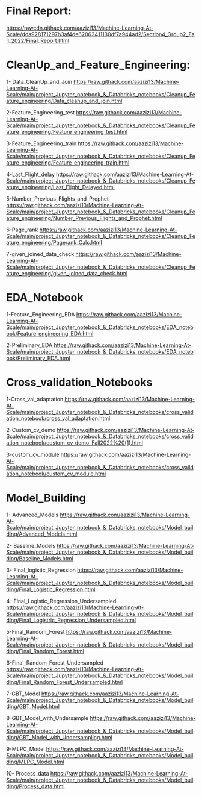 # Final Report: 
https://rawcdn.githack.com/aazizi13/Machine-Learning-At-Scale/dda928171297b3af4de62063411130df7a944ad2/Section4_Group2_Fall_2022/Final_Report.html

# CleanUp_and_Feature_Engineering:
1- Data_CleanUp_and_Join
https://raw.githack.com/aazizi13/Machine-Learning-At-Scale/main/project_Jupyter_notebook_&_Databricks_notebooks/Cleanup_Feature_engineering/Data_cleanup_and_join.html

2-Feature_Engineering_test
https://raw.githack.com/aazizi13/Machine-Learning-At-Scale/main/project_Jupyter_notebook_&_Databricks_notebooks/Cleanup_Feature_engineering/Feature_engineering_test.html

3-Feature_Engineering_train
https://raw.githack.com/aazizi13/Machine-Learning-At-Scale/main/project_Jupyter_notebook_&_Databricks_notebooks/Cleanup_Feature_engineering/Feature_engineering_train.html

4-Last_Flight_delay
https://raw.githack.com/aazizi13/Machine-Learning-At-Scale/main/project_Jupyter_notebook_&_Databricks_notebooks/Cleanup_Feature_engineering/Last_Flight_Delayed.html

5-Number_Previous_Flights_and_Prophet
https://raw.githack.com/aazizi13/Machine-Learning-At-Scale/main/project_Jupyter_notebook_&_Databricks_notebooks/Cleanup_Feature_engineering/Number_Previous_Flights_and_Prophet.html

6-Page_rank https://raw.githack.com/aazizi13/Machine-Learning-At-Scale/main/project_Jupyter_notebook_&_Databricks_notebooks/Cleanup_Feature_engineering/Pagerank_Calc.html

7-given_joined_data_check https://raw.githack.com/aazizi13/Machine-Learning-At-Scale/main/project_Jupyter_notebook_&_Databricks_notebooks/Cleanup_Feature_engineering/given_joined_data_check.html


# EDA_Notebook
1-Feature_Engineering_EDA 
https://raw.githack.com/aazizi13/Machine-Learning-At-Scale/main/project_Jupyter_notebook_&_Databricks_notebooks/EDA_notebook/Feature_engineering_EDA.html

2-Preliminary_EDA 
https://raw.githack.com/aazizi13/Machine-Learning-At-Scale/main/project_Jupyter_notebook_&_Databricks_notebooks/EDA_notebook/Preliminary_EDA.html

# Cross_validation_Notebooks

1-Cross_val_adaptation https://raw.githack.com/aazizi13/Machine-Learning-At-Scale/main/project_Jupyter_notebook_&_Databricks_notebooks/cross_validation_notebook/cross_val_adaptation.html

2-Custom_cv_demo https://raw.githack.com/aazizi13/Machine-Learning-At-Scale/main/project_Jupyter_notebook_&_Databricks_notebooks/cross_validation_notebook/custom_cv_demo_Fall2022%20(1).html

3-custom_cv_module https://raw.githack.com/aazizi13/Machine-Learning-At-Scale/main/project_Jupyter_notebook_&_Databricks_notebooks/cross_validation_notebook/custom_cv_module.html


# Model_Building

1- Advanced_Models https://raw.githack.com/aazizi13/Machine-Learning-At-Scale/main/project_Jupyter_notebook_&_Databricks_notebooks/Model_building/Advanced_Models.html

2- Baseline_Models https://raw.githack.com/aazizi13/Machine-Learning-At-Scale/main/project_Jupyter_notebook_&_Databricks_notebooks/Model_building/Baseline_Models.html

3- Final_logistic_Regression https://raw.githack.com/aazizi13/Machine-Learning-At-Scale/main/project_Jupyter_notebook_&_Databricks_notebooks/Model_building/Final_Logistic_Regression.html

4- Final_Logistic_Regression_Undersampled https://raw.githack.com/aazizi13/Machine-Learning-At-Scale/main/project_Jupyter_notebook_&_Databricks_notebooks/Model_building/Final_Logistric_Regression_Undersampled.html

5-Final_Random_Forest https://raw.githack.com/aazizi13/Machine-Learning-At-Scale/main/project_Jupyter_notebook_&_Databricks_notebooks/Model_building/Final_Random_Forest.html

6-Final_Random_Forest_Undersampled https://raw.githack.com/aazizi13/Machine-Learning-At-Scale/main/project_Jupyter_notebook_&_Databricks_notebooks/Model_building/Final_Random_Forest_Undersampled.html

7-GBT_Model https://raw.githack.com/aazizi13/Machine-Learning-At-Scale/main/project_Jupyter_notebook_&_Databricks_notebooks/Model_building/GBT_Model.html

8-GBT_Model_with_Undersample https://raw.githack.com/aazizi13/Machine-Learning-At-Scale/main/project_Jupyter_notebook_&_Databricks_notebooks/Model_building/GBT_Model_with_Undersampling.html

9-MLPC_Model https://raw.githack.com/aazizi13/Machine-Learning-At-Scale/main/project_Jupyter_notebook_&_Databricks_notebooks/Model_building/MLPC_Model.html

10- Process_data https://raw.githack.com/aazizi13/Machine-Learning-At-Scale/main/project_Jupyter_notebook_&_Databricks_notebooks/Model_building/Process_data.html


















